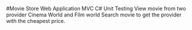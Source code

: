 #Movie Store
 Web Application
 MVC C#
 Unit Testing
 View movie from two provider Cinema World and Film world
 Search movie to get the provider with the cheapest price.